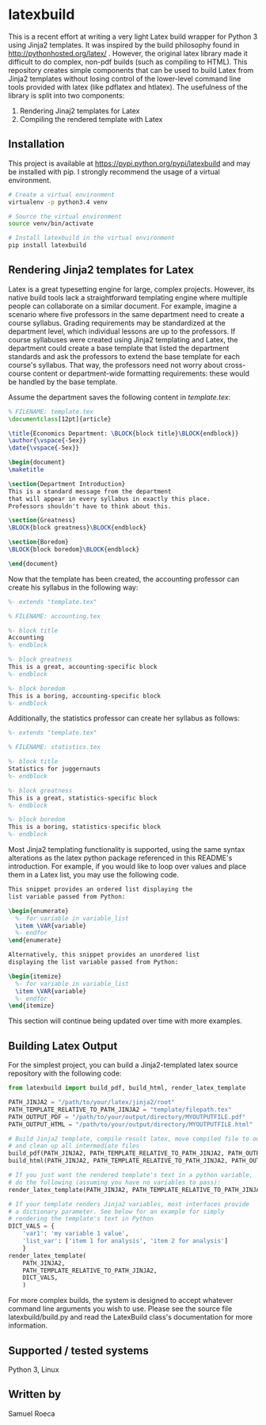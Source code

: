# latexbuild

This is a recent effort at writing a very light Latex build wrapper for Python 3 using Jinja2 templates. It was inspired by the build philosophy found in http://pythonhosted.org/latex/ . However, the original latex library made it difficult to do complex, non-pdf builds (such as compiling to HTML). This repository creates simple components that can be used to build Latex from Jinja2 templates without losing control of the lower-level command line tools provided with latex (like pdflatex and htlatex). The usefulness of the library is split into two components:

1. Rendering Jinaj2 templates for Latex
1. Compiling the rendered template with Latex

## Installation

This project is available at https://pypi.python.org/pypi/latexbuild and may be installed with pip. I strongly recommend the usage of a virtual environment.

```bash
# Create a virtual environment
virtualenv -p python3.4 venv

# Source the virtual environment
source venv/bin/activate

# Install latexbuild in the virtual environment
pip install latexbuild
```

## Rendering Jinja2 templates for Latex

Latex is a great typesetting engine for large, complex projects. However, its native build tools lack a straightforward templating engine where multiple people can collaborate on a similar document. For example, imagine a scenario where five professors in the same department need to create a course syllabus. Grading requirements may be standardized at the department level, which individual lessons are up to the professors. If course syllabuses were created using Jinja2 templating and Latex, the department could create a base template that listed the department standards and ask the professors to extend the base template for each course's syllabus. That way, the professors need not worry about cross-course content or department-wide formatting requirements: these would be handled by the base template.

Assume the department saves the following content in *template.tex*:

```tex
% FILENAME: template.tex
\documentclass[12pt]{article}

\title{Economics Department: \BLOCK{block title}\BLOCK{endblock}}
\author{\vspace{-5ex}}
\date{\vspace{-5ex}}

\begin{document}
\maketitle

\section{Department Introduction}
This is a standard message from the department
that will appear in every syllabus in exactly this place.
Professors shouldn't have to think about this.

\section{Greatness}
\BLOCK{block greatness}\BLOCK{endblock}

\section{Boredom}
\BLOCK{block boredom}\BLOCK{endblock}

\end{document}
```

Now that the template has been created, the accounting professor can create his syllabus in the following way:

```tex
%- extends "template.tex"

% FILENAME: accounting.tex

%- block title
Accounting
%- endblock

%- block greatness
This is a great, accounting-specific block
%- endblock

%- block boredom
This is a boring, accounting-specific block
%- endblock
```

Additionally, the statistics professor can create her syllabus as follows:

```tex
%- extends "template.tex"

% FILENAME: statistics.tex

%- block title
Statistics for juggernauts
%- endblock

%- block greatness
This is a great, statistics-specific block
%- endblock

%- block boredom
This is a boring, statistics-specific block
%- endblock
```

Most Jinja2 templating functionality is supported, using the same syntax alterations as the latex python package referenced in this README's introduction. For example, if you would like to loop over values and place them in a Latex list, you may use the following code.

```tex
This snippet provides an ordered list displaying the
list variable passed from Python:

\begin{enumerate}
  %- for variable in variable_list
  \item \VAR{variable}
  %- endfor
\end{enumerate}

Alternatively, this snippet provides an unordered list
displaying the list variable passed from Python:

\begin{itemize}
  %- for variable in variable_list
  \item \VAR{variable}
  %- endfor
\end{itemize}
```

This section will continue being updated over time with more examples.

## Building Latex Output

For the simplest project, you can build a Jinja2-templated latex source repository with the following code:

```python
from latexbuild import build_pdf, build_html, render_latex_template

PATH_JINJA2 = "/path/to/your/latex/jinja2/root"
PATH_TEMPLATE_RELATIVE_TO_PATH_JINJA2 = "template/filepath.tex"
PATH_OUTPUT_PDF = "/path/to/your/output/directory/MYOUTPUTFILE.pdf"
PATH_OUTPUT_HTML = "/path/to/your/output/directory/MYOUTPUTFILE.html"

# Build Jinja2 template, compile result latex, move compiled file to output path,
# and clean up all intermediate files
build_pdf(PATH_JINJA2, PATH_TEMPLATE_RELATIVE_TO_PATH_JINJA2, PATH_OUTPUT_PDF)
build_html(PATH_JINJA2, PATH_TEMPLATE_RELATIVE_TO_PATH_JINJA2, PATH_OUTPUT_HTML)

# If you just want the rendered template's text in a python variable,
# do the following (assuming you have no variables to pass):
render_latex_template(PATH_JINJA2, PATH_TEMPLATE_RELATIVE_TO_PATH_JINJA2)

# If your template renders Jinja2 variables, most interfaces provide
# a dictionary parameter. See below for an example for simply
# rendering the template's text in Python
DICT_VALS = {
    'var1': 'my variable 1 value',
    'list_var': ['item 1 for analysis', 'item 2 for analysis']
    }
render_latex_template(
    PATH_JINJA2,
    PATH_TEMPLATE_RELATIVE_TO_PATH_JINJA2,
    DICT_VALS,
    )
```

For more complex builds, the system is designed to accept whatever command line arguments you wish to use. Please see the source file latexbuild/build.py and read the LatexBuild class's documentation for more information.

## Supported / tested systems

Python 3, Linux

## Written by

Samuel Roeca
